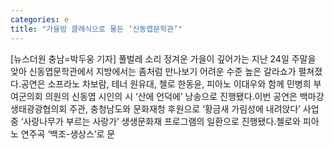 ```yaml
---
categories: e
title: "가을밤 클래식으로 물든 ‘신동엽문학관’"
---
```

[뉴스더원 충남=박두웅 기자] 풀벌레 소리 정겨운 가을이 깊어가는 지난 24일 주말을 앚아 신동엽문학관에서 지방에서는 좀처럼 만나보기 어려운 수준 높은 갈라쇼가 펼쳐졌다.공연은 소프라노 차보람, 테너 원유대, 첼로 한동윤, 피아노 이대우와 함께 민병희 부여군의회 의원의 신동엽 시인의 시 ‘산에 언덕에’ 낭송으로 진행됐다.이번 공연은 백마강생태광광협의회 주관, 충청남도와 문화재청 후원으로 ‘황금새 가림성에 내려앉다’ 사업 중 ‘사랑나무가 부르는 사랑가’ 생생문화재 프로그램의 일환으로 진행됐다.첼로와 피아노 연주곡 ‘백조-생상스’로 문